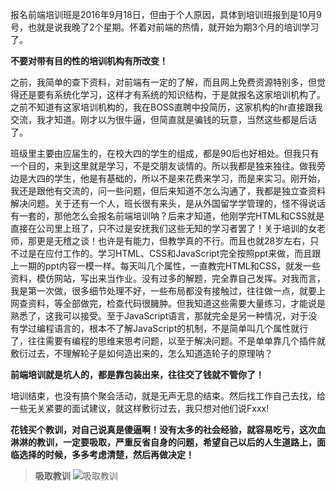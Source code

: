 报名前端培训班是2016年9月18日，但由于个人原因，具体到培训班报到是10月9号，也就是说我晚了2个星期。怀着对前端的热情，就开始为期3个月的培训学习了。

**不要对带有目的性的培训机构有所改变！**

之前，我简单的查下资料，对前端有一定的了解，而且网上免费资源特别多，但觉得还是要有系统化学习，这样才有系统的知识结构，于是就报名这家培训机构了。之前不知道有这家培训机构的，我在BOSS直聘中投简历，这家机构的hr直接跟我交流，我才知道。刚才以为很牛逼，但简直就是骗钱的玩意，当然这些都是后话了。

班级里主要由应届生的，在校大四的学生的组成，都是90后也好相处。但我只有一个目的，来到这里就是学习，不是交朋友谈情的。所以我都是独来独往。做我旁边是大四的学生，他是有基础的，所以不是来花费来学习，而是来实习。刚开始，我还是跟他有交流的，问一些问题，但后来知道不怎么沟通了，我都是独立查资料解决问题。关于还有一个人，班长很有来头，是从外国留学学管理的，怪不得说话有一套的，那他怎么会报名前端培训呐？后来才知道，他刚学完HTML和CSS就是直接在公司里上班了，只不过是安抚我们这些无知的学习者罢了！关于培训的女老师，那更是无稽之谈！也许是有能力，但教学真的不行。而且也就28岁左右，只不过是在应付工作的。学习HTML、CSS和JavaScript完全按照ppt来做，而且跟上一期的ppt内容一模一样。每天叫几个属性，一直教完HTML和CSS，就发一些资料，模仿网站，写出来当作业。没有过多的解题，完全靠自己发挥。对我而言，我是第一次做，很多细节处理不好，一些布局都没有接触过，往往做一点，就要上网查资料，等全部做完，检查代码很臃肿。但我知道这些需要大量练习，才能说是熟悉了，这我可以接受。至于JavaScript语言，那就完全是另一种情况，对于没有学过编程语言的，根本不了解JavaScript的机制，不是简单叫几个属性就行了，往往需要有编程的思维来思考问题，以至于解决问题。不是单单靠几个插件就敷衍过去，不理解轮子是如何造出来的，怎么知道造轮子的原理呐？

**前端培训就是坑人的，都是靠包装出来，往往交了钱就不管你了！**

培训结束，也没有搞个聚会活动，就是无声无息的结束。然后找工作自己去找，给一些无关紧要的面试建议，就这样敷衍过去，我只想对他们说Fxxx!

**花钱买个教训，对自己说真是傻逼啊！没有太多的社会经验，就容易吃亏，这次血淋淋的教训，一定要吸取，严重反省自身的问题，希望自己以后的人生道路上，面临选择的时候，多多考虑清楚，然后再做决定！**


> **吸取教训**
![吸取教训](http://upload-images.jianshu.io/upload_images/4065979-28271be4d10a5275.jpg?imageMogr2/auto-orient/strip%7CimageView2/2/w/1240)













